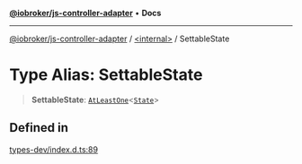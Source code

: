 [**@iobroker/js-controller-adapter**](../../README.md) • **Docs**

***

[@iobroker/js-controller-adapter](../../globals.md) / [\<internal\>](../README.md) / SettableState

# Type Alias: SettableState

> **SettableState**: [`AtLeastOne`](AtLeastOne.md)\<[`State`](../interfaces/State.md)\>

## Defined in

[types-dev/index.d.ts:89](https://github.com/ioBroker/ioBroker.js-controller/blob/78e6b4abb1172f2465daea1c5c2c1a34bdd12a81/packages/types-dev/index.d.ts#L89)
